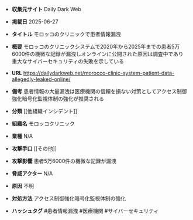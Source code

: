 - **収集元サイト**
Daily Dark Web

- **掲載日**
2025-06-27

- **タイトル**
モロッコのクリニックで患者情報漏洩

- **概要**
モロッコのクリニックシステムで2020年から2025年までの患者5万6000件の機微な記録が漏洩しオンラインに公開された原因は調査中であり重大なサイバーセキュリティの失敗を示している

- **URL**
https://dailydarkweb.net/morocco-clinic-system-patient-data-allegedly-leaked-online/

- **備考**
患者情報の大量漏洩は医療機関の信頼を損ない対策としてアクセス制御強化暗号化監視体制の強化が推奨される

- **分類**
[[他組織インシデント]]

- **組織名**
モロッコクリニック

- **業種**
N/A

- **攻撃手口**
[[その他]]

- **攻撃影響**
患者5万6000件の機微な記録が漏洩

- **脅威アクター**
N/A

- **原因**
不明

- **対処方法**
アクセス制御強化暗号化監視体制の強化

- **ハッシュタグ**
#患者情報漏洩 #医療機関 #サイバーセキュリティ
